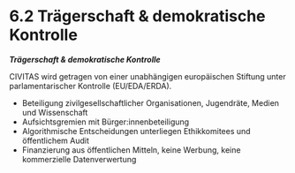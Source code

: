 # 6.2 Trägerschaft & demokratische Kontrolle

_**Trägerschaft & demokratische Kontrolle**_

CIVITAS wird getragen von einer unabhängigen europäischen Stiftung unter parlamentarischer Kontrolle (EU/EDA/ERDA).

* Beteiligung zivilgesellschaftlicher Organisationen, Jugendräte, Medien und Wissenschaft
* Aufsichtsgremien mit Bürger:innenbeteiligung
* Algorithmische Entscheidungen unterliegen Ethikkomitees und öffentlichem Audit
* Finanzierung aus öffentlichen Mitteln, keine Werbung, keine kommerzielle Datenverwertung
